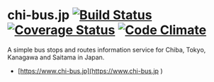 # chi-bus.jp [![Build Status](https://travis-ci.org/yamamuteki/chi-bus.jp.svg?branch=master)](https://travis-ci.org/yamamuteki/chi-bus.jp) [![Coverage Status](https://coveralls.io/repos/github/yamamuteki/chi-bus.jp/badge.svg?branch=master)](https://coveralls.io/github/yamamuteki/chi-bus.jp?branch=master) [![Code Climate](https://codeclimate.com/github/yamamuteki/chi-bus.jp/badges/gpa.svg)](https://codeclimate.com/github/yamamuteki/chi-bus.jp)

A simple bus stops and routes information service for Chiba, Tokyo, Kanagawa and Saitama in Japan.

- [https://www.chi-bus.jp](https://www.chi-bus.jp )

